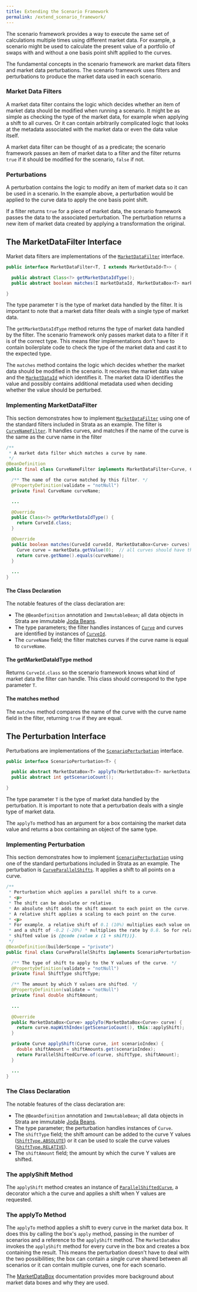 ```yaml
---
title: Extending the Scenario Framework
permalink: /extend_scenario_framework/
---
```


The scenario framework provides a way to execute the same set of calculations multiple times using different market data.
For example, a scenario might be used to calculate the present value of a portfolio of swaps with and without a one
basis point shift applied to the curves.

The fundamental concepts in the scenario framework are market data filters and market data perturbations.
The scenario framework uses filters and perturbations to produce the market data used in each scenario.

### Market Data Filters

A market data filter contains the logic which decides whether an item of market data should be modified when
running a scenario. It might be as simple as checking the type of the market data, for example when applying a
shift to all curves. Or it can contain arbitrarily complicated logic that looks at the metadata associated with the
market data or even the data value itself.

A market data filter can be thought of as a predicate; the scenario framework passes an item of market data to a
filter and the filter returns `true` if it should be modified for the scenario, `false` if not.

### Perturbations

A perturbation contains the logic to modify an item of market data so it can be used in a scenario.
In the example above, a perturbation would be applied to the curve data to apply the one basis point shift.

If a filter returns `true` for a piece of market data, the scenario framework passes the data to the associated perturbation.
The perturbation returns a new item of market data created by applying a transformation the original.

## The MarketDataFilter Interface

Market data filters are implementations of the
[`MarketDataFilter`]({{site.baseurl}}/apidocs/com/opengamma/strata/calc/marketdata/MarketDataFilter.html) interface. 

```java
public interface MarketDataFilter<T, I extends MarketDataId<T>> {

  public abstract Class<?> getMarketDataIdType();
  public abstract boolean matches(I marketDataId, MarketDataBox<T> marketData);

}
```

The type parameter `T` is the type of market data handled by the filter.
It is important to note that a market data filter deals with a single type of market data.

The `getMarketDataIdType` method returns the type of market data handled by the filter.
The scenario framework only passes market data to a filter if it is of the correct type.
This means filter implementations don't have to contain boilerplate code to check the type of the market data
and cast it to the expected type.

The `matches` method contains the logic which decides whether the market data should be modified in the scenario.
It receives the market data value and the [`MarketDataId`]({{site.baseurl}}/apidocs/com/opengamma/strata/data/MarketDataId.html)
which identifies it. The market data ID identifies the value and possibly contains additional metadata
used when deciding whether the value should be perturbed.

### Implementing MarketDataFilter

This section demonstrates how to implement
[`MarketDataFilter`]({{site.baseurl}}/apidocs/com/opengamma/strata/calc/marketdata/MarketDataFilter.html)
using one of the standard filters included in Strata as an example.
The filter is [`CurveNameFilter`]({{site.baseurl}}/apidocs/com/opengamma/strata/measure/curve/CurveNameFilter.html).
It handles curves, and matches if the name of the curve is the same as the curve name in the filter

```java
/**
 * A market data filter which matches a curve by name.
 */
@BeanDefinition
public final class CurveNameFilter implements MarketDataFilter<Curve, CurveId>, ImmutableBean {

  /** The name of the curve matched by this filter. */
  @PropertyDefinition(validate = "notNull")
  private final CurveName curveName;

  ...

  @Override
  public Class<?> getMarketDataIdType() {
    return CurveId.class;
  }

  @Override
  public boolean matches(CurveId curveId, MarketDataBox<Curve> curves) {
    Curve curve = marketData.getValue(0);  // all curves should have the same name
    return curve.getName().equals(curveName);
  }
 
  ...
}
```

#### The Class Declaration

The notable features of the class declaration are:
 
* The `@BeanDefinition` annotation and `ImmutableBean`; all data objects in Strata are
immutable [Joda Beans]({{site.baseurl}}/core_technologies/). 
* The type parameters; the filter handles instances of [`Curve`]({{site.baseurl}}/apidocs/com/opengamma/strata/market/curve/Curve.html)
and curves are identified by instances of [`CurveId`]({{site.baseurl}}/apidocs/com/opengamma/strata/market/curve/CurveId.html).
* The `curveName` field; the filter matches curves if the curve name is equal to `curveName`.

#### The getMarketDataIdType method

Returns `CurveId.class` so the scenario framework knows what kind of market data the filter can handle.
This class should correspond to the type parameter `T`.

#### The matches method

The `matches` method compares the name of the curve with the curve name field in the filter, returning `true` if they are equal.


## The Perturbation Interface

Perturbations are implementations of the
[`ScenarioPerturbation`]({{site.baseurl}}/apidocs/com/opengamma/strata/data/scenario/ScenarioPerturbation.html) 
interface.

```java
public interface ScenarioPerturbation<T> {

  public abstract MarketDataBox<T> applyTo(MarketDataBox<T> marketData);
  public abstract int getScenarioCount();

}
```

The type parameter `T` is the type of market data handled by the perturbation.
It is important to note that a perturbation deals with a single type of market data.

The `applyTo` method has an argument for a box containing the market data value and returns a box containing an
 object of the same type.

### Implementing Perturbation

This section demonstrates how to implement
[`ScenarioPerturbation`]({{site.baseurl}}/apidocs/com/opengamma/strata/data/scenario/ScenarioPerturbation.html)
using one of the standard perturbations included in Strata as an example.
The perturbation is 
[`CurveParallelShifts`]({{site.baseurl}}/apidocs/com/opengamma/strata/market/curve/CurveParallelShifts.html).
It applies a shift to all points on a curve.

```java
/**
 * Perturbation which applies a parallel shift to a curve.
 * <p>
 * The shift can be absolute or relative.
 * An absolute shift adds the shift amount to each point on the curve.
 * A relative shift applies a scaling to each point on the curve.
 * <p>
 * For example, a relative shift of 0.1 (10%) multiplies each value on the curve by 1.1, 
 * and a shift of -0.2 (-20%) * multiplies the rate by 0.8. So for relative shifts the 
 * shifted value is {@code (value x (1 + shift))}.
 */
@BeanDefinition(builderScope = "private")
public final class CurveParallelShifts implements ScenarioPerturbation<Curve>, ImmutableBean {

  /** The type of shift to apply to the Y values of the curve. */
  @PropertyDefinition(validate = "notNull")
  private final ShiftType shiftType;

  /** The amount by which Y values are shifted. */
  @PropertyDefinition(validate = "notNull")
  private final double shiftAmount;
  
  ...

  @Override
  public MarketDataBox<Curve> applyTo(MarketDataBox<Curve> curve) {
    return curve.mapWithIndex(getScenarioCount(), this::applyShift);
  }

  private Curve applyShift(Curve curve, int scenarioIndex) {
    double shiftAmount = shiftAmounts.get(scenarioIndex);
    return ParallelShiftedCurve.of(curve, shiftType, shiftAmount);
  }

  ...
}
``` 

### The Class Declaration

The notable features of the class declaration are:
 
* The `@BeanDefinition` annotation and `ImmutableBean`; all data objects in Strata are immutable
[Joda Beans]({{site.baseurl}}/core_technologies/). 
* The type parameter; the perturbation handles instances of `Curve`.
* The `shiftType` field; the shift amount can be added to the curve Y values
([`ShiftType.ABSOLUTE`]({{site.baseurl}}/apidocs/com/opengamma/strata/market/ShiftType.html#ABSOLUTE)) or it
can be used to scale the curve values ([`ShiftType.RELATIVE`]({{site.baseurl}}/apidocs/com/opengamma/strata/market/ShiftType.html#RELATIVE)).
* The `shiftAmount` field; the amount by which the curve Y values are shifted.

### The applyShift Method

The `applyShift` method creates an instance of
[`ParallelShiftedCurve`]({{site.baseurl}}/apidocs/com/opengamma/strata/market/curve/ParallelShiftedCurve.html),
a decorator which a the curve and applies a shift when Y values are requested.

### The applyTo Method

The `applyTo` method applies a shift to every curve in the market data box. It does this by calling the box's
`apply` method, passing in the number of scenarios and a reference to the `applyShift` method. The `MarketDataBox`
invokes the `applyShift` method for every curve in the box and creates a box containing the result. This means
the perturbation doesn't have to deal with the two possibilities; the box can contain a single curve shared between
all scenarios or it can contain multiple curves, one for each scenario.

The [MarketDataBox]({{site.baseurl}}/apidocs/com/opengamma/strata/data/scenario/MarketDataBox.html)
documentation provides more background about market data boxes and why they are used.

